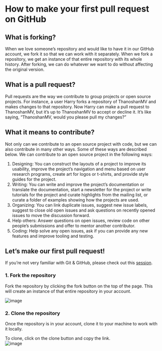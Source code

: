 # How to make your first pull request on GitHub

## What is forking?
When we love someone’s repository and would like to have it in our GitHub account, we fork it so that we can work with it separately.
When we fork a repository, we get an instance of that entire repository with its whole history. After forking, we can do whatever we want to do without affecting the original version.

## What is a pull request?
Pull requests are the way we contribute to group projects or open source projects.
For instance, a user Harry forks a repository of ThanoshanMV and makes changes to that repository. Now Harry can make a pull request to ThanoshanMV, but it’s up to ThanoshanMV to accept or decline it. It’s like saying, “ThanoshanMV, would you please pull my changes?”

## What it means to contribute?
Not only can we contribute to an open source project with code, but we can also contribute in many other ways. Some of these ways are described below.
We can contribute to an open source project in the following ways:

1. Designing: You can construct the layouts of a project to improve its usability, improve the project’s navigation and menu based on user research programs, create art for logos or t-shirts, and provide style guides for the project.
2. Writing: You can write and improve the project’s documentation or translate the documentation, start a newsletter for the project or write tutorials for the project and curate highlights from the mailing list, or curate a folder of examples showing how the projects are used.
3. Organizing: You can link duplicate issues, suggest new issue labels, suggest to close old open issues and ask questions on recently opened issues to move the discussion forward.
4. Help others: Answer questions on open issues, review code on other people’s submissions and offer to mentor another contributor.
5. Coding: Help solve any open issues, ask if you can provide any new features and improve tooling and testing.

## Let’s make our first pull request!
If you’re not very familiar with Git & GitHub, please check out this [session](https://www.youtube.com/watch?v=t9X_PDOJyCI).

### 1. Fork the repository
Fork the repository by clicking the fork button on the top of the page. This will create an instance of that entire repository in your account.<br>

![image](https://user-images.githubusercontent.com/74014564/195529456-1e5cedc1-e35a-4c36-bfad-56a8e34981f6.png)

### 2. Clone the repository
Once the repository is in your account, clone it to your machine to work with it locally.

To clone, click on the clone button and copy the link. <br>
![image](https://user-images.githubusercontent.com/74014564/195530330-e3634931-fcba-4bb2-9c2c-a63f716a3804.png)



